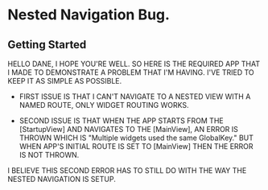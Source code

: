 # Nested Navigation Bug.

## Getting Started

HELLO DANE, I HOPE YOU'RE WELL.
SO HERE IS THE REQUIRED APP THAT I MADE TO DEMONSTRATE A PROBLEM THAT I'M HAVING. I'VE TRIED TO KEEP IT AS SIMPLE AS POSSIBLE.
 - FIRST ISSUE IS THAT I CAN'T NAVIGATE TO A NESTED VIEW WITH A NAMED ROUTE, ONLY WIDGET ROUTING WORKS.

 - SECOND ISSUE IS THAT WHEN THE APP STARTS FROM THE [StartupView] AND NAVIGATES TO THE [MainView], AN ERROR IS THROWN WHICH IS "Multiple widgets used the same GlobalKey."
 BUT WHEN APP'S INITIAL ROUTE IS SET TO [MainView] THEN THE ERROR IS NOT THROWN.

 I BELIEVE THIS SECOND ERROR HAS TO STILL DO WITH THE WAY
 THE NESTED NAVIGATION IS SETUP.


